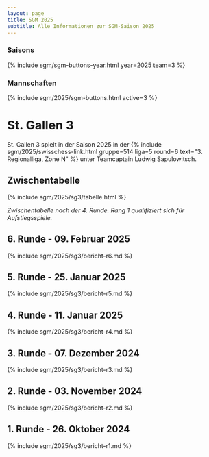 ```yaml
---
layout: page
title: SGM 2025
subtitle: Alle Informationen zur SGM-Saison 2025
---
```


### Saisons

{% include sgm/sgm-buttons-year.html year=2025 team=3 %}

### Mannschaften

{% include sgm/2025/sgm-buttons.html active=3 %}

# St. Gallen 3

St. Gallen 3 spielt in der Saison 2025 in der
{% include sgm/2025/swisschess-link.html gruppe=514 liga=5 round=6 text="3. Regionalliga, Zone N" %} unter Teamcaptain
Ludwig Sapulowitsch.

## Zwischentabelle

{% include sgm/2025/sg3/tabelle.html %}

_Zwischentabelle nach der 4. Runde. Rang 1 qualifiziert sich für Aufstiegsspiele._

## 6. Runde - 09. Februar 2025

{% include sgm/2025/sg3/bericht-r6.md %}

## 5. Runde - 25. Januar 2025

{% include sgm/2025/sg3/bericht-r5.md %}

## 4. Runde - 11. Januar 2025

{% include sgm/2025/sg3/bericht-r4.md %}

## 3. Runde - 07. Dezember 2024

{% include sgm/2025/sg3/bericht-r3.md %}

## 2. Runde - 03. November 2024

{% include sgm/2025/sg3/bericht-r2.md %}

## 1. Runde - 26. Oktober 2024

{% include sgm/2025/sg3/bericht-r1.md %}

<style>
table th, table td:nth-of-type(4) {
    white-space: nowrap;
}
</style>
